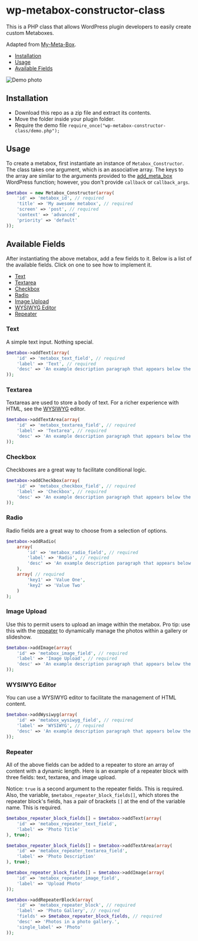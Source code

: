 # wp-metabox-constructor-class

This is a PHP class that allows WordPress plugin developers to easily create custom Metaboxes.  

Adapted from [My-Meta-Box](https://github.com/bainternet/My-Meta-Box).

- [Installation](https://github.com/MatthewKosloski/wp-metabox-constructor-class#installation)
- [Usage](https://github.com/MatthewKosloski/wp-metabox-constructor-class#usage)
- [Available Fields](https://github.com/MatthewKosloski/wp-metabox-constructor-class#available-fields)

![Demo photo](https://i.imgur.com/rm5dpsT.jpg)

## Installation

- Download this repo as a zip file and extract its contents.
- Move the folder inside your plugin folder.
- Require the demo file `require_once("wp-metabox-constructor-class/demo.php");`

## Usage

To create a metabox, first instantiate an instance of `Metabox_Constructor`.  The class takes one argument, which is an associative array.  The keys to the array are similar to the arguments provided to the [add_meta_box](https://developer.wordpress.org/reference/functions/add_meta_box/) WordPress function; however, you don't provide `callback` or `callback_args`.

```php
$metabox = new Metabox_Constructor(array(
	'id' => 'metabox_id', // required
	'title' => 'My awesome metabox', // required
	'screen' => 'post', // required
	'context' => 'advanced',
	'priority' => 'default'
));
```

## Available Fields

After instantiating the above metabox, add a few fields to it.  Below is a list of the available fields.  Click on one to see how to implement it.

- [Text](https://github.com/MatthewKosloski/wp-metabox-constructor-class#text)
- [Textarea](https://github.com/MatthewKosloski/wp-metabox-constructor-class#textarea)
- [Checkbox](https://github.com/MatthewKosloski/wp-metabox-constructor-class#checkbox)
- [Radio](https://github.com/MatthewKosloski/wp-metabox-constructor-class#radio)
- [Image Upload](https://github.com/MatthewKosloski/wp-metabox-constructor-class#image-upload)
- [WYSIWYG Editor](https://github.com/MatthewKosloski/wp-metabox-constructor-class#wysiwyg-editor)
- [Repeater](https://github.com/MatthewKosloski/wp-metabox-constructor-class#repeater)

### Text

A simple text input.  Nothing special.

```php
$metabox->addText(array(
	'id' => 'metabox_text_field', // required
	'label' => 'Text', // required
	'desc' => 'An example description paragraph that appears below the label.'
));
```

### Textarea

Textareas are used to store a body of text.  For a richer experience with HTML, see the [WYSIWYG](https://github.com/MatthewKosloski/wp-metabox-constructor-class#wysiwyg-editor) editor.

```php
$metabox->addTextArea(array(
	'id' => 'metabox_textarea_field', // required
	'label' => 'Textarea', // required
	'desc' => 'An example description paragraph that appears below the label.'
));
```

### Checkbox

Checkboxes are a great way to facilitate conditional logic.

```php
$metabox->addCheckbox(array(
	'id' => 'metabox_checkbox_field', // required
	'label' => 'Checkbox', // required
	'desc' => 'An example description paragraph that appears below the label.'
));
```

### Radio

Radio fields are a great way to choose from a selection of options.

```php
$metabox->addRadio(
	array(
		'id' => 'metabox_radio_field', // required
		'label' => 'Radio', // required
		'desc' => 'An example description paragraph that appears below the label.',
	),
	array( // required
		'key1' => 'Value One',
		'key2' => 'Value Two'
	)
);
```

### Image Upload

Use this to permit users to upload an image within the metabox.  Pro tip: use this with the [repeater](https://github.com/MatthewKosloski/wp-metabox-constructor-class#repeater) to dynamically manage the photos within a gallery or slideshow.

```php
$metabox->addImage(array(
	'id' => 'metabox_image_field', // required
	'label' => 'Image Upload', // required
	'desc' => 'An example description paragraph that appears below the label.'
));
```

### WYSIWYG Editor

You can use a WYSIWYG editor to facilitate the management of HTML content.

```php
$metabox->addWysiwyg(array(
	'id' => 'metabox_wysiwyg_field', // required
	'label' => 'WYSIWYG', // required
	'desc' => 'An example description paragraph that appears below the label.'
));
```

### Repeater

All of the above fields can be added to a repeater to store an array of content with a dynamic length.  Here is an example of a repeater block with three fields: text, textarea, and image upload.

Notice:  `true` is a second argument to the repeater fields.  This is required.  Also, the variable, `$metabox_repeater_block_fields[]`, which stores the repeater block's fields, has a pair of brackets `[]` at the end of the variable name.  This is required. 

```php
$metabox_repeater_block_fields[] = $metabox->addText(array(
	'id' => 'metabox_repeater_text_field',
	'label' => 'Photo Title'
), true);

$metabox_repeater_block_fields[] = $metabox->addTextArea(array(
	'id' => 'metabox_repeater_textarea_field',
	'label' => 'Photo Description'
), true);

$metabox_repeater_block_fields[] = $metabox->addImage(array(
	'id' => 'metabox_repeater_image_field',
	'label' => 'Upload Photo'
));

$metabox->addRepeaterBlock(array(
	'id' => 'metabox_repeater_block', // required
	'label' => 'Photo Gallery', // required
	'fields' => $metabox_repeater_block_fields, // required
	'desc' => 'Photos in a photo gallery.',
	'single_label' => 'Photo'
));
```
